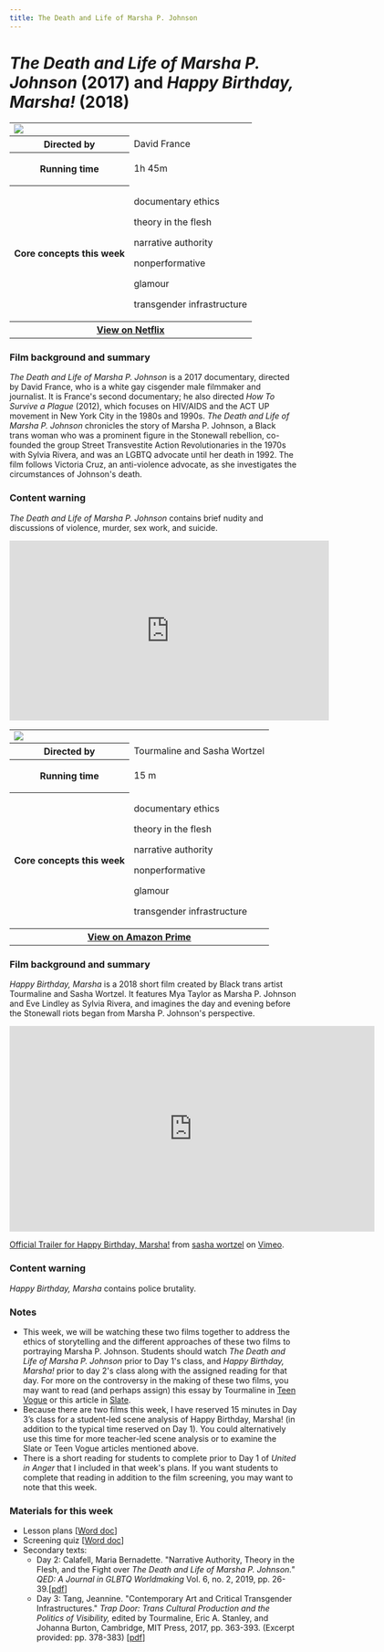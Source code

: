 ```yaml
---
title: The Death and Life of Marsha P. Johnson
---
```

# *The Death and Life of Marsha P. Johnson* (2017) and *Happy Birthday, Marsha!* (2018)

<table class="infobox"><tbody>
<tr><td colspan="2" class="infobox-center">

<a href="/modules/unit 3: documentary/deathandlife.jpg">
<img src="/modules/unit 3: documentary/deathandlife.jpg" class="infobox-poster" />
</a></td></tr>

<tr><th scope="row" class="infobox-label">Directed by</th><td class="infobox-data">
David France
</td></tr><tr><th scope="row" class="infobox-label">Running time</th><td class="infobox-data">

1h 45m

</td></tr><tr><th scope="row" class="infobox-label">Core concepts this week</th><td class="infobox-data">

<p>documentary ethics</p>
<p>theory in the flesh</p>
<p>narrative authority</p>
<p>nonperformative</p>
<p>glamour</p>
<p>transgender infrastructure</p>

</td></tr><tr><th colspan="2" class="infobox-center">
<a href="https://www.netflix.com/search?q=death%20and%20life%20of%20marsha&jbv=80189623">
View on Netflix</a></th></tr></tbody></table>

### Film background and summary
*The Death and Life of Marsha P. Johnson* is a 2017 documentary, directed by David France, who is a white gay cisgender male filmmaker and journalist. It is France's second documentary; he also directed *How To Survive a Plague* (2012), which focuses on HIV/AIDS and the ACT UP movement in New York City in the 1980s and 1990s. *The Death and Life of Marsha P. Johnson* chronicles the story of Marsha P. Johnson, a Black trans woman who was a prominent figure in the Stonewall rebellion, co-founded the group Street Transvestite Action Revolutionaries in the 1970s with Sylvia Rivera, and was an LGBTQ advocate until her death in 1992. The film follows Victoria Cruz, an anti-violence advocate, as she investigates the circumstances of Johnson's death.

### Content warning
*The Death and Life of Marsha P. Johnson* contains brief nudity and discussions of violence, murder, sex work, and suicide.

<div class="video-container">
<iframe width="560" height="315" src="https://www.youtube.com/embed/pADsuuPd79E" frameborder="0" allow="accelerometer; autoplay; clipboard-write; encrypted-media; gyroscope; picture-in-picture" allowfullscreen></iframe>
</div>

<table class="infobox"><tbody>
<tr><td colspan="2" class="infobox-center">

<a href="/modules/unit 3: documentary/happybirthdaymarsha.jpg">
<img src="/modules/unit 3: documentary/happybirthdaymarsha.jpg" class="infobox-poster" />
</a></td></tr>

<tr><th scope="row" class="infobox-label">Directed by</th><td class="infobox-data">
Tourmaline and Sasha Wortzel
</td></tr><tr><th scope="row" class="infobox-label">Running time</th><td class="infobox-data">

15 m

</td></tr><tr><th scope="row" class="infobox-label">Core concepts this week</th><td class="infobox-data">

<p>documentary ethics</p>
<p>theory in the flesh</p>
<p>narrative authority</p>
<p>nonperformative</p>
<p>glamour</p>
<p>transgender infrastructure</p>

</td></tr><tr><th colspan="2" class="infobox-center">
<a href="https://www.amazon.com/Happy-Birthday-Marsha-Mya-Taylor/dp/B07SBGR1YZ">
View on Amazon Prime</a></th></tr></tbody></table>

### Film background and summary

*Happy Birthday, Marsha* is a 2018 short film created by Black trans artist Tourmaline and Sasha Wortzel. It features Mya Taylor as Marsha P. Johnson and Eve Lindley as Sylvia Rivera, and imagines the day and evening before the Stonewall riots began from Marsha P. Johnson's perspective.

<div class="video-container">
<iframe src="https://player.vimeo.com/video/145921994" width="640" height="360" frameborder="0" allow="autoplay; fullscreen; picture-in-picture" allowfullscreen></iframe>
<p><a href="https://vimeo.com/145921994">Official Trailer for Happy Birthday, Marsha!</a> from <a href="https://vimeo.com/sashawortzel">sasha wortzel</a> on <a href="https://vimeo.com">Vimeo</a>.</p>
</div>

### Content warning

*Happy Birthday, Marsha* contains police brutality.

### Notes
* This week, we will be watching these two films together to address the ethics of storytelling and the different approaches of these two films to portraying Marsha P. Johnson. Students should watch *The Death and Life of Marsha P. Johnson* prior to Day 1's class, and *Happy Birthday, Marsha!* prior to day 2's class along with the assigned reading for that day. For more on the controversy in the making of these two films, you may want to read (and perhaps assign) this essay by Tourmaline in [Teen Vogue](https://www.teenvogue.com/story/reina-gossett-marsha-p-johnson-op-ed) or this article in [Slate](https://slate.com/human-interest/2017/10/marsha-p-johnson-netflix-doc-raises-questions-over-what-trans-led-storytelling-would-look-like.html).
* Because there are two films this week, I have reserved 15 minutes in Day 3’s class for a student-led scene analysis of Happy Birthday, Marsha! (in addition to the typical time reserved on Day 1). You could alternatively use this time for more teacher-led scene analysis or to examine the Slate or Teen Vogue articles mentioned above.
* There is a short reading for students to complete prior to Day 1 of *United in Anger* that I included in that week's plans. If you want students to complete that reading in addition to the film screening, you may want to note that this week.

### Materials for this week
* Lesson plans [<a href="/modules/unit 3: documentary/Death and Life of Marsha P Johnson LP.docx" download>Word doc</a>]
* Screening quiz [<a href="/modules/unit 3: documentary/Death and Life Quiz.docx" download>Word doc</a>]
* Secondary texts:
    * Day 2: Calafell, Maria Bernadette. "Narrative Authority, Theory in the Flesh, and the Fight over *The Death and Life of Marsha P. Johnson."* *QED: A Journal in GLBTQ Worldmaking* Vol. 6, no. 2, 2019, pp. 26-39.[<a href="/modules/unit 3: documentary/Narrative Authorirty Theory in the Flesh.pdf" download>pdf</a>]
    * Day 3: Tang, Jeannine. "Contemporary Art and Critical Transgender Infrastructures." *Trap Door: Trans Cultural Production and the Politics of Visibility,* edited by Tourmaline, Eric A. Stanley, and Johanna Burton, Cambridge, MIT Press, 2017, pp. 363-393. (Excerpt provided: pp. 378-383) [<a href="/modules/unit 3: documentary/Trap Door.pdf" download>pdf</a>]

